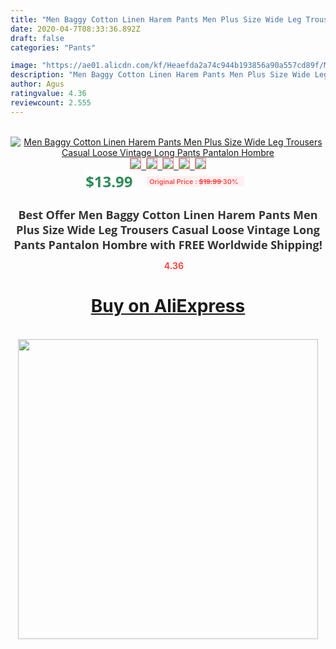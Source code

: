 ```yaml
---
title: "Men Baggy Cotton Linen Harem Pants Men Plus Size Wide Leg Trousers Casual Loose Vintage Long Pants Pantalon Hombre"
date: 2020-04-7T08:33:36.892Z
draft: false
categories: "Pants"

image: "https://ae01.alicdn.com/kf/Heaefda2a74c944b193856a90a557cd89f/Men-Baggy-Cotton-Linen-Harem-Pants-Men-Plus-Size-Wide-Leg-Trousers-Casual-Loose-Vintage-Long.png_220x220.png"
description: "Men Baggy Cotton Linen Harem Pants Men Plus Size Wide Leg Trousers Casual Loose Vintage Long Pants Pantalon Hombre"
author: Agus
ratingvalue: 4.36
reviewcount: 2.555
---
```

<br>
<div style="text-align: center;">
<a href="https://s.click.aliexpress.com/e/_9RvIuV" target="_blank" rel="nofollow noopener noreferrer"><img alt="Men Baggy Cotton Linen Harem Pants Men Plus Size Wide Leg Trousers Casual Loose Vintage Long Pants Pantalon Hombre" class="magnifier-image" src="https://ae01.alicdn.com/kf/Heaefda2a74c944b193856a90a557cd89f/Men-Baggy-Cotton-Linen-Harem-Pants-Men-Plus-Size-Wide-Leg-Trousers-Casual-Loose-Vintage-Long.png_220x220.png_640x640.jpg">
<br>
<img style="border:1px solid salmon" src="https://ae01.alicdn.com/kf/Heaefda2a74c944b193856a90a557cd89f/Men-Baggy-Cotton-Linen-Harem-Pants-Men-Plus-Size-Wide-Leg-Trousers-Casual-Loose-Vintage-Long.png_120x120.jpg">&nbsp;&nbsp;<img style="border:1px solid salmon" src="https://ae01.alicdn.com/kf/H5c13de96f77f4e1db27b0274abcdb8a5y/Men-Baggy-Cotton-Linen-Harem-Pants-Men-Plus-Size-Wide-Leg-Trousers-Casual-Loose-Vintage-Long.jpg_120x120.jpg">&nbsp;&nbsp;<img style="border:1px solid salmon" src="https://ae01.alicdn.com/kf/H857acd9987e742e4982130d43a3a89fe4/Men-Baggy-Cotton-Linen-Harem-Pants-Men-Plus-Size-Wide-Leg-Trousers-Casual-Loose-Vintage-Long.jpg_120x120.jpg">&nbsp;&nbsp;<img style="border:1px solid salmon" src="https://ae01.alicdn.com/kf/H98f1db0b9ab64423af48962174f1d2f0u/Men-Baggy-Cotton-Linen-Harem-Pants-Men-Plus-Size-Wide-Leg-Trousers-Casual-Loose-Vintage-Long.jpg_120x120.jpg">&nbsp;&nbsp;<img style="border:1px solid salmon" src="https://ae01.alicdn.com/kf/H6905e5fffa714b2687d7e32c118a1593N/Men-Baggy-Cotton-Linen-Harem-Pants-Men-Plus-Size-Wide-Leg-Trousers-Casual-Loose-Vintage-Long.jpg_120x120.jpg"></a></div><br0>
<div style="text-align: center;"><span style="background-color: white; border: 0px; box-sizing: border-box; color: seagreen; display: inline-block; font-family: &quot;open sans&quot; , &quot;arial&quot; , &quot;helvetica&quot; , sans-serif , &quot;heiti&quot;; font-size: 24px; font-stretch: inherit; font-weight: 700; line-height: inherit; margin: 0px 10px 0px 0px; padding: 0px; vertical-align: middle;">$13.99 </span>
<span style="background: rgb(255 , 241 , 241); border-radius: 3px; border: 0px; box-sizing: border-box; color: #ff4747; display: inline-block; font-family: inherit; font-size: 12px; font-stretch: inherit; font-style: inherit; font-variant: inherit; font-weight: 600; line-height: inherit; margin: 0px; padding: 2px 5px; transform: scale(0.9); vertical-align: middle;">Original Price : <b style="text-decoration: line-through;">$19.99 </b> 30%&nbsp;&nbsp;</span></div>
<h1 style="color: #333333; display: inline-block; font-family: &quot;open sans&quot; , &quot;arial&quot; , &quot;helvetica&quot; , sans-serif , &quot;heiti&quot;; font-size: 18px; font-stretch: inherit; font-weight: 700; text-align: center;">Best Offer Men Baggy Cotton Linen Harem Pants Men Plus Size Wide Leg Trousers Casual Loose Vintage Long Pants Pantalon Hombre with FREE Worldwide Shipping!</h1>
<div style="color: #ff4747; text-align: center;">
<img src="https://4.bp.blogspot.com/-M0ZcTcb-5uY/XleCXlxnR4I/AAAAAAAAAEc/OrjgMkXV1oMQFaCRZj5HQwOCBcu3w1FegCPcBGAYYCw/s1600/star.png" style="height: 15px;">&nbsp;<b>4.36</b></div>
<div class="button_cont" align="center"><a class="buynow_a" href="https://s.click.aliexpress.com/e/_9RvIuV" target="_blank" rel="nofollow noopener noreferrer"><H1>Buy on AliExpress</H1></a></div><br>
<div class="separator" style="clear: both; text-align: center;">
<img src="https://lh3.googleusercontent.com/-pTy5HemUv9M/XlePHvY0dAI/AAAAAAAAAE4/0nX5iRUoIWY8eMW9Dpxeirr157OZliDIgCLcBGAsYHQ/s1600/badge.gif" width="480">
</div>
